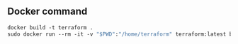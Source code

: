 ## Docker command
```Dockerfile
docker build -t terraform .
sudo docker run --rm -it -v "$PWD":"/home/terraform" terraform:latest bash
```

